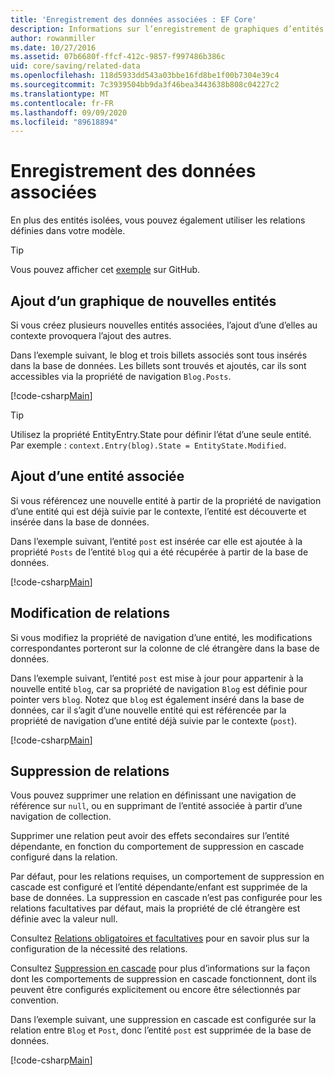 ```yaml
---
title: 'Enregistrement des données associées : EF Core'
description: Informations sur l’enregistrement de graphiques d’entités associées et la gestion des relations dans Entity Framework Core
author: rowanmiller
ms.date: 10/27/2016
ms.assetid: 07b6680f-ffcf-412c-9857-f997486b386c
uid: core/saving/related-data
ms.openlocfilehash: 118d5933dd543a03bbe16fd8be1f00b7304e39c4
ms.sourcegitcommit: 7c3939504bb9da3f46bea3443638b808c04227c2
ms.translationtype: MT
ms.contentlocale: fr-FR
ms.lasthandoff: 09/09/2020
ms.locfileid: "89618894"
---
```

# <a name="saving-related-data"></a>Enregistrement des données associées

En plus des entités isolées, vous pouvez également utiliser les relations définies dans votre modèle.

> [!TIP]  
> Vous pouvez afficher cet [exemple](https://github.com/dotnet/EntityFramework.Docs/tree/master/samples/core/Saving/RelatedData/) sur GitHub.

## <a name="adding-a-graph-of-new-entities"></a>Ajout d’un graphique de nouvelles entités

Si vous créez plusieurs nouvelles entités associées, l’ajout d’une d’elles au contexte provoquera l’ajout des autres.

Dans l’exemple suivant, le blog et trois billets associés sont tous insérés dans la base de données. Les billets sont trouvés et ajoutés, car ils sont accessibles via la propriété de navigation `Blog.Posts`.

[!code-csharp[Main](../../../samples/core/Saving/RelatedData/Sample.cs#AddingGraphOfEntities)]

> [!TIP]  
> Utilisez la propriété EntityEntry.State pour définir l’état d’une seule entité. Par exemple : `context.Entry(blog).State = EntityState.Modified`.

## <a name="adding-a-related-entity"></a>Ajout d’une entité associée

Si vous référencez une nouvelle entité à partir de la propriété de navigation d’une entité qui est déjà suivie par le contexte, l’entité est découverte et insérée dans la base de données.

Dans l’exemple suivant, l’entité `post` est insérée car elle est ajoutée à la propriété `Posts` de l’entité `blog` qui a été récupérée à partir de la base de données.

[!code-csharp[Main](../../../samples/core/Saving/RelatedData/Sample.cs#AddingRelatedEntity)]

## <a name="changing-relationships"></a>Modification de relations

Si vous modifiez la propriété de navigation d’une entité, les modifications correspondantes porteront sur la colonne de clé étrangère dans la base de données.

Dans l’exemple suivant, l’entité `post` est mise à jour pour appartenir à la nouvelle entité `blog`, car sa propriété de navigation `Blog` est définie pour pointer vers `blog`. Notez que `blog` est également inséré dans la base de données, car il s’agit d’une nouvelle entité qui est référencée par la propriété de navigation d’une entité déjà suivie par le contexte (`post`).

[!code-csharp[Main](../../../samples/core/Saving/RelatedData/Sample.cs#ChangingRelationships)]

## <a name="removing-relationships"></a>Suppression de relations

Vous pouvez supprimer une relation en définissant une navigation de référence sur `null`, ou en supprimant de l’entité associée à partir d’une navigation de collection.

Supprimer une relation peut avoir des effets secondaires sur l’entité dépendante, en fonction du comportement de suppression en cascade configuré dans la relation.

Par défaut, pour les relations requises, un comportement de suppression en cascade est configuré et l’entité dépendante/enfant est supprimée de la base de données. La suppression en cascade n’est pas configurée pour les relations facultatives par défaut, mais la propriété de clé étrangère est définie avec la valeur null.

Consultez [Relations obligatoires et facultatives](xref:core/modeling/relationships#required-and-optional-relationships) pour en savoir plus sur la configuration de la nécessité des relations.

Consultez [Suppression en cascade](xref:core/saving/cascade-delete) pour plus d’informations sur la façon dont les comportements de suppression en cascade fonctionnent, dont ils peuvent être configurés explicitement ou encore être sélectionnés par convention.

Dans l’exemple suivant, une suppression en cascade est configurée sur la relation entre `Blog` et `Post`, donc l’entité `post` est supprimée de la base de données.

[!code-csharp[Main](../../../samples/core/Saving/RelatedData/Sample.cs#RemovingRelationships)]
